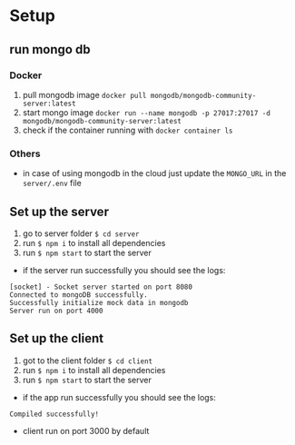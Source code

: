 # Setup
## run mongo db
### Docker
1. pull mongodb image `docker pull mongodb/mongodb-community-server:latest`
2. start mongo image `docker run --name mongodb -p 27017:27017 -d mongodb/mongodb-community-server:latest`
3. check if the container running with `docker container ls` 
### Others
* in case of using mongodb in the cloud just update the `MONGO_URL` in the `server/.env` file

## Set up the server
1. go to server folder `$ cd server`
2. run `$ npm i` to install all dependencies
3. run `$ npm start` to start the server
*  if the server run successfully you should see the logs:
```
[socket] - Socket server started on port 8080
Connected to mongoDB successfully.
Successfully initialize mock data in mongodb
Server run on port 4000
```

## Set up the client
1. got to the client folder `$ cd client`
2. run `$ npm i` to install all dependencies
3. run `$ npm start` to start the server
*  if the app run successfully you should see the logs:
```
Compiled successfully!
```
* client run on port 3000 by default